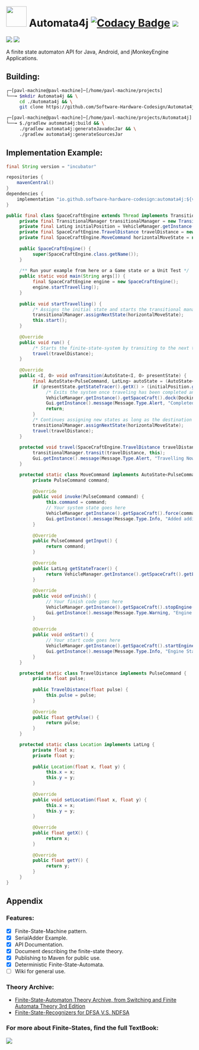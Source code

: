 # <img src="https://github.com/Software-Hardware-Codesign/Automata4j/blob/master/vending-machine-svgrepo-com.svg" width=55 height=55/> Automata4j [![Codacy Badge](https://app.codacy.com/project/badge/Grade/9d1d6ffa15204f13889340e1288ceba8)](https://app.codacy.com/gh/Software-Hardware-Codesign/Automata4j/dashboard?utm_source=gh&utm_medium=referral&utm_content=&utm_campaign=Badge_grade) [![](https://img.shields.io/badge/Automata4j-latest_version-red)](https://github.com/Software-Hardware-Codesign/Automata4j/releases/tag/incubator)
[![](https://github.com/Software-Hardware-Codesign/Automata4j/actions/workflows/build-test.yml/badge.svg)]() [![](https://github.com/Software-Hardware-Codesign/Automata4j/actions/workflows/build-deploy.yml/badge.svg)]()

A finite state automaton API for Java, Android, and jMonkeyEngine Applications.

## Building: 
```bash
┌─[pavl-machine@pavl-machine]─[/home/pavl-machine/projects]
└──╼ $mkdir Automata4j && \
     cd ./Automata4j && \
     git clone https://github.com/Software-Hardware-Codesign/Automata4j.git

┌─[pavl-machine@pavl-machine]─[/home/pavl-machine/projects/Automata4j]
└──╼ $./gradlew automata4j:build && \
     ./gradlew automata4j:generateJavadocJar && \
     ./gradlew automata4j:generateSourcesJar
``` 
## Implementation Example: 
```java
final String version = "incubator"

repositories {
    mavenCentral()
}
dependencies {
    implementation "io.github.software-hardware-codesign:automata4j:${version}"
}
```
```java
public final class SpaceCraftEngine extends Thread implements TransitionalListener {
     private final TransitionalManager transitionalManager = new TransitionalManager();
     private final LatLng initialPosition = VehicleManager.getInstance().getSpaceCraft().getLocation();
     private final SpaceCraftEngine.TravelDistance travelDistance = new SpaceCraftEngine.TravelDistance(10f);
     private final SpaceCraftEngine.MoveCommand horizontalMoveState = new SpaceCraftEngine.MoveCommand();
     
     public SpaceCraftEngine() {
          super(SpaceCraftEngine.class.getName());
     }
     
     /** Run your example from here or a Game state or a Unit Test */
     public static void main(String args[]) {
          final SpaceCraftEngine engine = new SpaceCraftEngine();
          engine.startTravelling();
     }
     
     public void startTravelling() {
          /* Assigns the initial state and starts the transitional manager */
          transitionalManager.assignNextState(horizontalMoveState);
          this.start();
     }
     
     @Override
     public void run() {
          /* Starts the finite-state-system by transiting to the next travel state */
          travel(travelDistance);
     }
     
     @Override
     public <I, O> void onTransition(AutoState<I, O> presentState) {
          final AutoState<PulseCommand, LatLng> autoState = (AutoState<PulseCommand, LatLng>) presentState;
          if (presentState.getStateTracer().getX() > (initialPosition.getX() + 200f)) {
               /* Exits the system once traveling has been completed and docks the spacecraft */
               VehicleManager.getInstance().getSpaceCraft().dock(DockingSpeed.DEFAULT_SPEED);
               Gui.getInstance().message(Message.Type.Alert, "Completed Travelling 200+ Miles, Docking the SpaceCraft");
               return;
          }
          /* Continues assigning new states as long as the destination has not been met */
          transitionalManager.assignNextState(horizontalMoveState);
          travel(travelDistance);
     }
     
     protected void travel(SpaceCraftEngine.TravelDistance travelDistance) {
          transitionalManager.transit(travelDistance, this);
          Gui.getInstance().message(Message.Type.Alert, "Travelling Now for " + travelDistance.getPulse() + " Miles");
     }

     protected static class MoveCommand implements AutoState<PulseCommand, LatLng> {
          private PulseCommand command;
          
          @Override
          public void invoke(PulseCommand command) {
               this.command = command;
               // Your system state goes here
               VehicleManager.getInstance().getSpaceCraft().force(command.getPulse(), 0);
               Gui.getInstance().message(Message.Type.Info, "Added additional " + command.getPulse() + " Miles");
          }
          
          @Override
          public PulseCommand getInput() {
               return command;
          }
          
          @Override
          public LatLng getStateTracer() {
               return VehicleManager.getInstance().getSpaceCraft().getLocation();
          }
          
          @Override
          public void onFinish() {
               // Your finish code goes here
               VehicleManager.getInstance().getSpaceCraft().stopEngine();
               Gui.getInstance().message(Message.Type.Warning, "Engine Stops");
          }
          
          @Override
          public void onStart() {
               // Your start code goes here
               VehicleManager.getInstance().getSpaceCraft().startEngine();
               Gui.getInstance().message(Message.Type.Info, "Engine Starts");
          }
     }

     protected static class TravelDistance implements PulseCommand {
          private float pulse;
     
          public TravelDistance(float pulse) {
               this.pulse = pulse;
          }
          
          @Override
          public float getPulse() {
               return pulse;
          }
     }

     protected static class Location implements LatLng {
          private float x;
          private float y;
     
          public Location(float x, float y) {
               this.x = x;
               this.y = y;
          }
          
          @Override
          public void setLocation(float x, float y) {
               this.x = x;
               this.y = y;
          }
          
          @Override
          public float getX() {
               return x;
          }
          
          @Override
          public float getY() {
               return y;
          }
     }
}
```

## Appendix
### Features:
- [x] Finite-State-Machine pattern.
- [x] SerialAdder Example.
- [x] API Documentation.
- [x] Document describing the finite-state theory.
- [x] Publishing to Maven for public use.
- [x] Deterministic Finite-State-Automata.
- [ ] Wiki for general use.

### Theory Archive: 
- [Finite-State-Automaton Theory Archive, from Switching and Finite Automata Theory 3rd Edition](https://github.com/Software-Hardware-Codesign/Automata4j/blob/master/archives/Finite-State-Automata.pdf)
- [Finite-State-Recognizers for DFSA V.S. NDFSA](https://github.com/Software-Hardware-Codesign/Automata4j/blob/master/archives/Finite-State-Recognizers(DFSA-NDFSA).pdf)

### For more about Finite-States, find the full TextBook: 
[![](https://github.com/Software-Hardware-Codesign/Automata4j/assets/60224159/d28b39b0-28f3-43e2-859e-787a5e8f88e1)](https://www.amazon.com/Switching-Finite-Automata-Theory-Kohavi/dp/0521857481)


